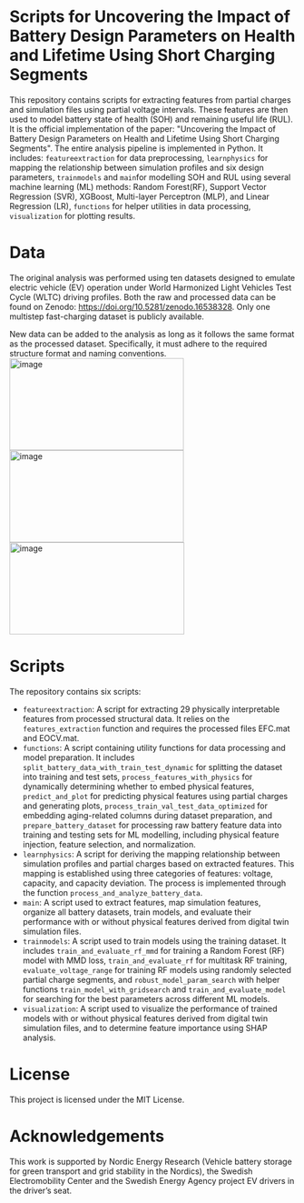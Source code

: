# Scripts for Uncovering the Impact of Battery Design Parameters on Health and Lifetime Using Short Charging Segments
This repository contains scripts for extracting features from partial charges and simulation files using partial voltage intervals. These features are then used to model battery state of health (SOH) and remaining useful life (RUL). It is the official implementation of the paper:  "Uncovering the Impact of Battery Design Parameters on Health and Lifetime Using Short Charging Segments". The entire analysis pipeline is implemented in Python. It includes: `featureextraction` for data preprocessing, `learnphysics` for mapping the relationship between simulation profiles and six design parameters, `trainmodels` and `main`for modelling SOH and RUL using several machine learning (ML) methods: Random Forest(RF), Support Vector Regression (SVR), XGBoost, Multi-layer Perceptron (MLP), and Linear Regression (LR), `functions` for helper utilities in data processing, `visualization` for plotting results.

# Data
The original analysis was performed using ten datasets designed to emulate electric vehicle (EV) operation under World Harmonized Light Vehicles Test Cycle (WLTC) driving profiles. Both the raw and processed data can be found on Zenodo: https://doi.org/10.5281/zenodo.16538328. Only one multistep fast-charging dataset is publicly available.

New data can be added to the analysis as long as it follows the same format as the processed dataset. Specifically, it must adhere to the required structure format and naming conventions.
<img width="307" height="162" alt="image" src="https://github.com/user-attachments/assets/71a05e8c-62c5-49b8-9c24-332da8903d54" />
<img width="307" height="162" alt="image" src="https://github.com/user-attachments/assets/c090b205-ea7b-401a-8d94-9017141f5ed7" />
<img width="308" height="162" alt="image" src="https://github.com/user-attachments/assets/bedaded7-1e2a-4a9e-8e2f-b63800daf1fb" />

# Scripts
The repository contains six scripts:

-   `featureextraction`: A script for extracting 29 physically interpretable features from processed structural data. It relies on the `features_extraction` function and requires the processed files EFC.mat and EOCV.mat.
-   `functions`: A script containing utility functions for data processing and model preparation. It includes `split_battery_data_with_train_test_dynamic` for splitting the dataset into training and test sets, `process_features_with_physics` for dynamically determining whether to embed physical features, `predict_and_plot` for predicting physical features using partial charges and generating plots, `process_train_val_test_data_optimized` for embedding aging-related columns during dataset preparation, and `prepare_battery_dataset` for processing raw battery feature data into training and testing sets for ML modelling, including physical feature injection, feature selection, and normalization.
-   `learnphysics`:  A script for deriving the mapping relationship between simulation profiles and partial charges based on extracted features. This mapping is established using three categories of features: voltage, capacity, and capacity deviation. The process is implemented through the function `process_and_analyze_battery_data`.
-   `main`: A script used to extract features, map simulation features, organize all battery datasets, train models, and evaluate their performance with or without physical features derived from digital twin simulation files.
-   `trainmodels`: A script used to train models using the training dataset. It includes `train_and_evaluate_rf_mmd` for training a Random Forest (RF) model with MMD loss, `train_and_evaluate_rf` for multitask RF training, `evaluate_voltage_range` for training RF models using randomly selected partial charge segments, and `robust_model_param_search` with helper functions `train_model_with_gridsearch` and `train_and_evaluate_model` for searching for the best parameters across different ML models.
-   `visualization`: A script used to visualize the performance of trained models with or without physical features derived from digital twin simulation files, and to determine feature importance using SHAP analysis.

# License
This project is licensed under the MIT License.

# Acknowledgements
This work is supported by Nordic Energy Research (Vehicle battery storage for green transport and grid stability in the Nordics), the Swedish Electromobility Center and the Swedish Energy Agency project EV drivers in the driver’s seat.

